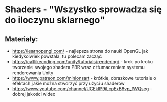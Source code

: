 # Shaders - "Wszystko sprowadza się do iloczynu sklarnego"

## Materiały:
* https://learnopengl.com/ - najlepsza strona do nauki OpenGL jak kiedykolwiek powstała, tu polecam zacząć 
* https://catlikecoding.com/unity/tutorials/rendering/ - krok po kroku tworzenie swojego shadera PBR wraz z tłumaczeniem systemu renderowania Unity
* https://www.patreon.com/minionsart - krótkie, obrazkowe tutoriale o efektach jakie można stworzyć przy użyciu shaderów 
* https://www.youtube.com/channel/UCEklP9iLcpExB8vp_fWQseg - dobrej jakości wideo